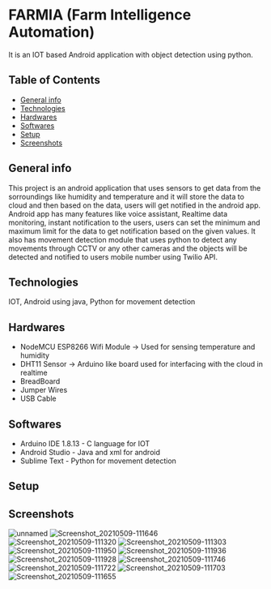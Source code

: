 # FARMIA (Farm Intelligence Automation)
It is an IOT based Android application with object detection using python.
## Table of Contents
* [General info](#general-info)
* [Technologies](#technologies)
* [Hardwares](#hardwares)
* [Softwares](#softwares)
* [Setup](#setup)
* [Screenshots](#screenshots)

## General info
This project is an android application that uses sensors to get data from the sorroundings like humidity and temperature and it will store the data to cloud and then based on the data, users will get notified in the android app. Android app has many features like voice assistant, Realtime data monitoring, instant notification to the users, users can set the minimum and maximum limit for the data to get notification based on the given values. It also has movement detection module that uses python to detect any movements through CCTV or any other cameras and the objects will be detected and notified to users mobile number using Twilio API.

## Technologies
IOT, Android using java, Python for movement detection

## Hardwares
* NodeMCU ESP8266 Wifi Module -> Used for sensing temperature and humidity
* DHT11 Sensor -> Arduino like board used for interfacing with the cloud in realtime
* BreadBoard
* Jumper Wires
* USB Cable

## Softwares
* Arduino IDE 1.8.13 - C language for IOT 
* Android Studio - Java and xml for android
* Sublime Text - Python for movement detection

## Setup


## Screenshots
![unnamed](https://user-images.githubusercontent.com/50259920/158834138-7a96b168-3c5f-4941-ac1f-29f3d42a8870.png)
![Screenshot_20210509-111646](https://user-images.githubusercontent.com/50259920/158834714-b85d4d30-3334-4e9d-a5e8-0d57d834f723.png)
![Screenshot_20210509-111320](https://user-images.githubusercontent.com/50259920/158834726-4b8c5d2c-b8ec-4242-a365-6203669f2c72.png)
![Screenshot_20210509-111303](https://user-images.githubusercontent.com/50259920/158834730-956c2471-ea12-45d7-8e93-a858e4e14213.png)
![Screenshot_20210509-111950](https://user-images.githubusercontent.com/50259920/158834736-2634f865-be32-4527-a239-d01cf677175b.png)
![Screenshot_20210509-111936](https://user-images.githubusercontent.com/50259920/158834739-a596a8c6-4cf3-4b3d-8748-928675112edf.png)
![Screenshot_20210509-111928](https://user-images.githubusercontent.com/50259920/158834743-2a2e29b6-4cec-4204-b171-8e940c413a86.png)
![Screenshot_20210509-111746](https://user-images.githubusercontent.com/50259920/158834748-b6212cc4-9dc0-4451-a28e-5fa03d4f982d.png)
![Screenshot_20210509-111722](https://user-images.githubusercontent.com/50259920/158834751-0119e3b3-ad82-44d3-9471-d6a154b84215.png)
![Screenshot_20210509-111703](https://user-images.githubusercontent.com/50259920/158834756-c5232397-cf68-4302-b8c8-d2679b0b35e9.png)
![Screenshot_20210509-111655](https://user-images.githubusercontent.com/50259920/158834762-b291837a-5420-4f08-ad18-59d7eff6f7cc.png)

